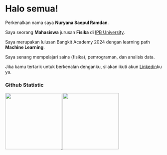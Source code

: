 
# Halo semua! 
 
Perkenalkan nama saya **Nuryana Saepul Ramdan**.<br>
 
Saya seorang **Mahasiswa** jurusan **Fisika** di [IPB University](https://www.ipb.ac.id/).<br>
 
Saya merupakan lulusan Bangkit Academy 2024 dengan learning path **Machine Learning**.<br>
 
Saya senang mempelajari sains (fisika), pemrograman, dan analisis data.<br>
 
Jika kamu tertarik untuk berkenalan denganku, silakan ikuti akun [Linkedin](https://www.linkedin.com/in/nuryanasaepulramdan/)ku ya.
 
### Github Statistic
<p align="left">
<a href="https://github.com/nsdsi">
  <img height="180em" src="https://github-readme-stats-eight-theta.vercel.app/api?username=penuliscode&show_icons=true&theme=algolia&include_all_commits=true&count_private=true"/>
  <img height="180em" src="https://github-readme-stats-eight-theta.vercel.app/api/top-langs/?username=penuliscode&layout=compact&layout=compact&theme=algolia"/>
</a>
</p>
<!-- ## Hi there 👋

<!--
**nsdsi/nsdsi** is a ✨ _special_ ✨ repository because its `README.md` (this file) appears on your GitHub profile.

Here are some ideas to get you started:

- 🔭 I’m currently working on ...
- 🌱 I’m currently learning ...
- 👯 I’m looking to collaborate on ...
- 🤔 I’m looking for help with ...
- 💬 Ask me about ...
- 📫 How to reach me: ...
- 😄 Pronouns: ...
- ⚡ Fun fact: ...
-->

